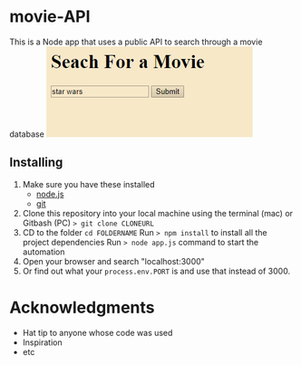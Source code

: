 # movie-API
This is a Node app that uses a public API to search through a movie database 
![movie-API](https://github.com/EthanDow/movie-API/blob/master/Capture.PNG)


## Installing
1. Make sure you have these installed
	- [node.js](http://nodejs.org/)
	- [git](http://git-scm.com/)
2. Clone this repository into your local machine using the terminal (mac) or Gitbash (PC) `> git clone CLONEURL`
3. CD to the folder `cd FOLDERNAME`
Run `> npm install` to install all the project dependencies
Run `> node app.js` command to start the automation
4. Open your browser and search "localhost:3000" 
5. Or find out what your `process.env.PORT` is and use that instead of 3000.   

# Acknowledgments
- Hat tip to anyone whose code was used
- Inspiration
- etc
